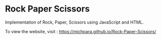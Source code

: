 # **Rock Paper Scissors**

Implementation of Rock, Paper, Scissors using JavaScript and HTML.

To view the website, visit : https://michpara.github.io/Rock-Paper-Scissors/
